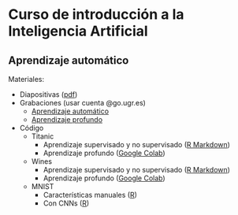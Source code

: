 # Curso de introducción a la Inteligencia Artificial

## Aprendizaje automático

Materiales:
* Diapositivas ([pdf](https://github.com/jgromero/intro_ia/blob/30f9ec5446ce9240d7286d2c3b0844062730ef66/Aprendizaje%20Automa%CC%81tico.pdf))
* Grabaciones (usar cuenta @go.ugr.es)
  - [Aprendizaje automático](https://drive.google.com/file/d/1K9SJZuc-T6uMNJyl6jOF6KWfKuYynjf4/view?usp=sharing)
  - [Aprendizaje profundo](https://drive.google.com/file/d/1wz0e_7YLpbV4n6T2KtMbHnJ-nWIKXM-L/view?usp=sharing)
* Código
  - Titanic
    - Aprendizaje supervisado y no supervisado ([R Markdown](https://github.com/jgromero/intro_ml/blob/ef9d8a72755111d81f12f0e2efb30f803faa24de/code/titanic.Rmd))
    - Aprendizaje profundo ([Google Colab](https://colab.research.google.com/drive/1XXJH6Sn-v_xFYuLCYxkK90QtyfEvZMTt))
  - Wines 
    - Aprendizaje supervisado y no supervisado ([R Markdown](https://github.com/jgromero/intro_ml/blob/ef9d8a72755111d81f12f0e2efb30f803faa24de/code/wines.Rmd))
    - Aprendizaje profundo ([Google Colab](https://colab.research.google.com/drive/1XSAQ9dL6nTqD1q-1DuTJps0fars7_DxL))
  - MNIST
    - Características manuales ([R](https://github.com/jgromero/intro_ml/blob/d742dee82780095eb973fd30632a5feffb3ad1cf/code/mnist.R))
    - Con CNNs ([R](https://github.com/jgromero/intro_ml/blob/73df8750f4a6a1ef5bfd29de9ea3fb22d6197975/code/mnist-cnn.R))
